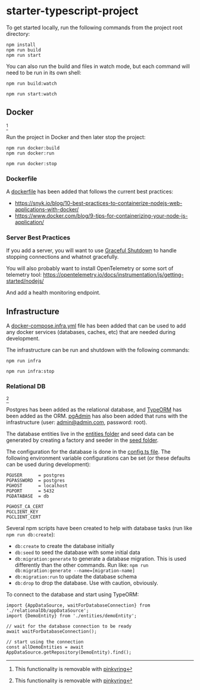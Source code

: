 # starter-typescript-project

To get started locally, run the following commands from the project root directory:

```
npm install
npm run build
npm run start
```

You can also run the build and files in watch mode, but each command will need to be run in its own shell:
```
npm run build:watch

npm run start:watch
```

[//]: # (.pinkyring=DOCKER)

## Docker

[^1]

Run the project in Docker and then later stop the project:
```
npm run docker:build
npm run docker:run

npm run docker:stop
```

### Dockerfile

A [dockerfile](./Dockerfile) has been added that follows the current best practices: 

- https://snyk.io/blog/10-best-practices-to-containerize-nodejs-web-applications-with-docker/
- https://www.docker.com/blog/9-tips-for-containerizing-your-node-js-application/

### Server Best Practices

If you add a server, you will want to use [Graceful Shutdown](https://www.npmjs.com/package/graceful-sd) to handle stopping connections and whatnot gracefully.

You will also probably want to install OpenTelemetry or some sort of telemetry tool: https://opentelemetry.io/docs/instrumentation/js/getting-started/nodejs/

And add a health monitoring endpoint.

[//]: # (.pinkyring=DOCKER.end)

## Infrastructure

A [docker-compose.infra.yml](./devops/docker-compose.infra.yml) file has been added that can be used to add any docker services (databases, caches, etc) that are needed during development.

The infrastructure can be run and shutdown with the following commands:
```
npm run infra

npm run infra:stop
```

[//]: # (.pinkyring=POSTGRES)

### Relational DB

[^1]

Postgres has been added as the relational database, and [TypeORM](https://typeorm.io/) has been added as the ORM.
[pgAdmin](https://www.pgadmin.org/) has also been added that runs with the infrastructure (user: admin@admin.com, password: root).

The database entities live in the [entities folder](./src/entities/) and seed data can be generated by creating a factory and seeder in the [seed folder](./src/relationalDb/seed/).

The configuration for the database is done in the [config.ts file](./src/relationalDb/config.ts).
The following environment variable configurations can be set (or these defaults can be used during development):

```
PGUSER      = postgres
PGPASSWORD  = postgres
PGHOST      = localhost
PGPORT      = 5432
PGDATABASE  = db

PGHOST_CA_CERT
PGCLIENT_KEY
PGCLIENT_CERT
```

Several npm scripts have been created to help with database tasks (run like `npm run db:create`):

- `db:create` to create the database initially
- `db:seed` to seed the database with some initial data
- `db:migration:generate` to generate a database migration. This is used differently than the other commands. Run like: `npm run db:migration:generate --name=[migration-name]`
- `db:migration:run` to update the database schema
- `db:drop` to drop the database. Use with caution, obviously.

To connect to the database and start using TypeORM:

```
import {AppDataSource, waitForDatabaseConnection} from './relationalDb/appDataSource';
import {DemoEntity} from './entities/demoEntity';

// wait for the database connection to be ready
await waitForDatabaseConnection();

// start using the connection
const allDemoEntities = await AppDataSource.getRepository(DemoEntity).find();
```

[//]: # (.pinkyring=POSTGRES.end)

[^1]: This functionality is removable with [pinkyring](https://www.npmjs.com/package/pinkyring)
